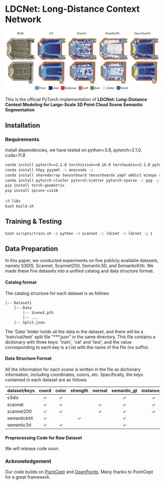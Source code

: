 # LDCNet: Long-Distance Context Network

![](./figs/fig3.jpg)



This is the official PyTorch implementation of **LDCNet: Long-Distance Context Modeling for Large-Scale 3D Point Cloud Scene Semantic Segmentation**

## Installation

### Requirements

Install dependencies, we have tested on python=3.8, pytorch=2.1.0, cuda=11.8

```bash
conda install pytorch==2.1.0 torchvision==0.16.0 torchaudio==2.1.0 pytorch-cuda=11.8 -c pytorch -c nvidia
conda install h5py pyyaml -c anaconda -y
conda install sharedarray tensorboard tensorboardx yapf addict einops scipy plyfile termcolor timm -c conda-forge -y
conda install pytorch-cluster pytorch-scatter pytorch-sparse -c pyg -y
pip install torch-geometric
pip install spconv-cu118

cd libs
bash build.sh
```

## Training & Testing

```bash
bash scripts/train.sh -p python -d scannet -c ldcnet -n ldcnet -g 1
```

## Data Preparation

In this paper, we conducted experiments on five publicly available datasets, namely S3DIS, Scannet, Scannet200, Semantic3D, and SemanticKitti. We made these five datasets into a unified catalog and data structure format.

#### Catalog format

The catalog structure for each dataset is as follows

```
|-- Dataset1
    |-- Data
        |-- Scene1.pth
        |-- ...
    |-- Split.json
```

The 'Data' folder holds all the data in the dataset, and there will be a 'train/val/test' split file "***.json" in the same directory. This file contains a dictionary with three keys: 'train', 'val' and 'test', and the value corresponding to each key is a List with the name of the file (no suffix).

#### Data Structure Format

All the information for each scene is written in the file as dictionary information, including coordinates, colors, etc. Specifically, the keys contained in each dataset are as follows

| dataset/keys  |    coord     |    color     |   strength   |    normal    | semantic_gt  | instance_gt  |
| ------------- | :----------: | :----------: | :----------: | :----------: | :----------: | :----------: |
| s3dis         | $\checkmark$ | $\checkmark$ |              |              | $\checkmark$ | $\checkmark$ |
| scannet       | $\checkmark$ | $\checkmark$ |              | $\checkmark$ | $\checkmark$ | $\checkmark$ |
| scannet200    | $\checkmark$ | $\checkmark$ |              | $\checkmark$ | $\checkmark$ | $\checkmark$ |
| semantickitti | $\checkmark$ |              | $\checkmark$ |              | $\checkmark$ |              |
| semantic3d    | $\checkmark$ | $\checkmark$ |              |              | $\checkmark$ |              |

#### Preprocessing Code for Raw Dataset

We will release code soon.

### Acknowledgement

Our code builds on [PointCept](https://github.com/Pointcept/Pointcept) and [OpenPoints](https://github.com/guochengqian/openpoints). Many thanks to PointCept for a great framework.

